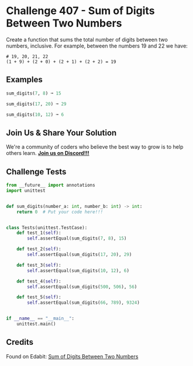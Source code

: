 # Challenge 407 - Sum of Digits Between Two Numbers

Create a function that sums the total number of digits between two numbers, inclusive. For example, between the numbers 19 and 22 we have:
```
# 19, 20, 21, 22
(1 + 9) + (2 + 0) + (2 + 1) + (2 + 2) = 19
```
## Examples
```python
sum_digits(7, 8) ➞ 15

sum_digits(17, 20) ➞ 29

sum_digits(10, 12) ➞ 6
```
## Join Us & Share Your Solution

We're a community of coders who believe the best way to grow is to help others learn. **[Join us on Discord!!!](https://discord.gg/sfHykntuGy)**

## Challenge Tests
```python
from __future__ import annotations
import unittest


def sum_digits(number_a: int, number_b: int) -> int:
    return 0  # Put your code here!!!


class Tests(unittest.TestCase):
    def test_1(self):
        self.assertEqual(sum_digits(7, 8), 15)

    def test_2(self):
        self.assertEqual(sum_digits(17, 20), 29)

    def test_3(self):
        self.assertEqual(sum_digits(10, 12), 6)

    def test_4(self):
        self.assertEqual(sum_digits(500, 506), 56)

    def test_5(self):
        self.assertEqual(sum_digits(66, 789), 9324)


if __name__ == "__main__":
    unittest.main()
```
## Credits

Found on Edabit: [Sum of Digits Between Two Numbers](https://edabit.com/challenge/kmruefq3dhdqxtLeM)
